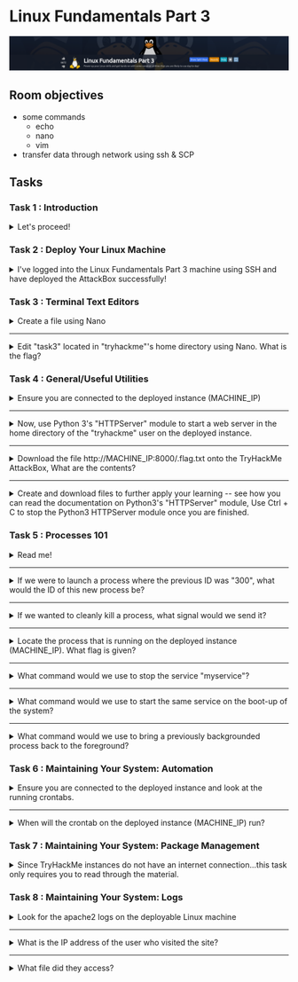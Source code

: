 # Linux Fundamentals Part 3

![Alt text](img/Linux%20Fundamentals%20Part%203/roomBanner.png)

## Room objectives

- some commands
  - echo
  - nano
  - vim
- transfer data through network using ssh & SCP

## Tasks

### Task 1 : Introduction

<details>
<summary>
Let's proceed!
</summary>

```text
No answer needed
```

</details>

### Task 2 : Deploy Your Linux Machine

<details>
<summary>
I've logged into the Linux Fundamentals Part 3 machine using SSH and have deployed the AttackBox successfully!
</summary>

1. start the machine
2. start attack box OR openVPN
3. connect to the machine using SSH `ssh tryhackme@MACHINE_IP -y`
4. accept connection `yes`
5. type machine password `tryhackme`
  
   ![alt-text](img/Linux%20Fundamentals%20Part%203/sshConnection.png)

```text
No answer needed
```

</details>

### Task 3 : Terminal Text Editors

<details>
<summary>
Create a file using Nano
</summary>

```text
No answer needed
```

</details>

---

<details>
<summary>
Edit "task3" located in "tryhackme"'s home directory using Nano. What is the flag?
</summary>

just read the task

  ![alt-text](img/Linux%20Fundamentals%20Part%203/flag1command.png)
  ![alt-text](img/Linux%20Fundamentals%20Part%203/flag1.png)

```text
THM{TEXT_EDITORS}
```

</details>

### Task 4 : General/Useful Utilities

<details>
<summary>
Ensure you are connected to the deployed instance (MACHINE_IP)
</summary>

using ping command to check machine up or not `ping MACHINE_IP` then close connection `ctrl + c`

  ![alt-text](img/Linux%20Fundamentals%20Part%203/task4_1png.png)

```text
No answer needed
```

</details>

---

<details>
<summary>
Now, use Python 3's "HTTPServer" module to start a web server in the home directory of the "tryhackme" user on the deployed instance.
</summary>

deploy server on machine using python command `python3 -m http.server`

  ![alt-text](img/Linux%20Fundamentals%20Part%203/downloadServerDeploy.png)

```text
No answer needed
```

</details>

---

<details>
<summary>
Download the file http://MACHINE_IP:8000/.flag.txt onto the TryHackMe AttackBox, What are the contents?
</summary>

on your machine or your attackBox download the hidden file using `wget http://MACHINE_IP:8000/.flag.txt`

and show file content using `cat .flag.txt`

  ![alt-text](img/Linux%20Fundamentals%20Part%203/flagDownload.png)

```text
THM{WGET_WEBSERVER}
```

</details>

---

<details>
<summary>
Create and download files to further apply your learning -- see how you can read the documentation on Python3's "HTTPServer" module, Use Ctrl + C to stop the Python3 HTTPServer module once you are finished.
</summary>

on your machine or your attackBox download the hidden file using `wget http://MACHINE_IP:8000/.flag.txt`

and show file content using `cat .flag.txt`

  ![alt-text](img/Linux%20Fundamentals%20Part%203/flagDownload.png)

```text
No answer needed
```

</details>

### Task 5 : Processes 101

<details>
<summary>
Read me!
</summary>

```text
No answer needed
```

</details>

---

<details>
<summary>
If we were to launch a process where the previous ID was "300", what would the ID of this new process be?
</summary>

```text
301
```

</details>

---

<details>
<summary>
If we wanted to cleanly kill a process, what signal would we send it?
</summary>

```text
SIGTERM
```

</details>

---

<details>
<summary>
Locate the process that is running on the deployed instance (MACHINE_IP). What flag is given?
</summary>

just print and search in background process using `ps aux | grep THM`

  ![alt-text](img/Linux%20Fundamentals%20Part%203/task5_4.png)

```text
THM{PROCESSES}
```

</details>

---

<details>
<summary>
What command would we use to stop the service "myservice"?
</summary>

```text
systemctl stop myservice
```

</details>

---

<details>
<summary>
What command would we use to start the same service on the boot-up of the system?
</summary>

```text
systemctl enable myservice
```

</details>

---

<details>
<summary>
What command would we use to bring a previously backgrounded process back to the foreground?
</summary>

```text
fg
```

</details>

### Task 6 : Maintaining Your System: Automation

<details>
<summary>
Ensure you are connected to the deployed instance and look at the running crontabs.
</summary>

```text
No answer needed
```

</details>

---

<details>
<summary>
When will the crontab on the deployed instance (MACHINE_IP) run?
</summary>

by running `crontab -e,`

  ![alt-text](img/Linux%20Fundamentals%20Part%203/task6_2.png)

```text
@reboot
```

</details>

### Task 7 : Maintaining Your System: Package Management

<details>
<summary>
Since TryHackMe instances do not have an internet connection...this task only requires you to read through the material.
</summary>

```text
No answer needed
```

</details>

### Task 8 : Maintaining Your System: Logs

<details>
<summary>
Look for the apache2 logs on the deployable Linux machine
</summary>

just go to this path `cd /var/log/apache2/`

  ![alt-text](img/Linux%20Fundamentals%20Part%203/task8.png)


```text
No answer needed
```

</details>

---

<details>
<summary>
What is the IP address of the user who visited the site?
</summary>

show file contains `cat access.log.1`

  ![alt-text](img/Linux%20Fundamentals%20Part%203/task8.png)

```text
10.9.232.111
```

</details>

---

<details>
<summary>
What file did they access?
</summary>

show file contains `cat access.log.1`

  ![alt-text](img/Linux%20Fundamentals%20Part%203/task8.png)
  
```text
catsanddogs.jpg
```

</details>

